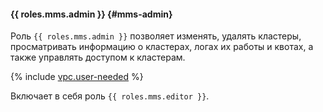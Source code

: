 #### {{ roles.mms.admin }} {#mms-admin}

Роль `{{ roles.mms.admin }}` позволяет изменять, удалять кластеры, просматривать информацию о кластерах, логах их работы и квотах, а также управлять доступом к кластерам.

{% include [vpc.user-needed](vpc.user-needed.md) %}

Включает в себя роль `{{ roles.mms.editor }}`.
